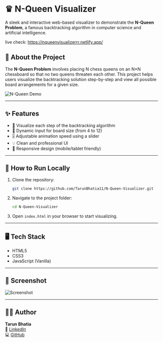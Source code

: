 # ♛ N-Queen Visualizer

A sleek and interactive web-based visualizer to demonstrate the **N-Queen Problem**, a famous backtracking algorithm in computer science and artificial intelligence.

live check: https://nqueenvisualizerrr.netlify.app/

## 🧠 About the Project

The **N-Queen Problem** involves placing N chess queens on an N×N chessboard so that no two queens threaten each other. This project helps users visualize the backtracking solution step-by-step and view all possible board arrangements for a given size.

![N-Queen Demo](./assets/demo.gif) 

---

## ✨ Features

- 🎯 Visualize each step of the backtracking algorithm
- 🧩 Dynamic input for board size (from 4 to 12)
- 🎚️ Adjustable animation speed using a slider
- 💡 Clean and professional UI
- 📱 Responsive design (mobile/tablet friendly)

---

## 🚀 How to Run Locally

1. Clone the repository:

   ```bash
   git clone https://github.com/TarunBhatia11/N-Queen-Visualizer.git
   ```

2. Navigate to the project folder:

   ```bash
   cd N-Queen-Visualizer
   ```

3. Open `index.html` in your browser to start visualizing.

---

## 🖥️ Tech Stack

- HTML5
- CSS3
- JavaScript (Vanilla)

---

## 📸 Screenshot

![Screenshot](./assets/screenshot.png) 

---

## 🧑‍💻 Author

**Tarun Bhatia**  
📎 [LinkedIn](https://www.linkedin.com/in/tarun-bhatia-b46a24271/)  
💻 [GitHub](https://github.com/TarunBhatia11)

